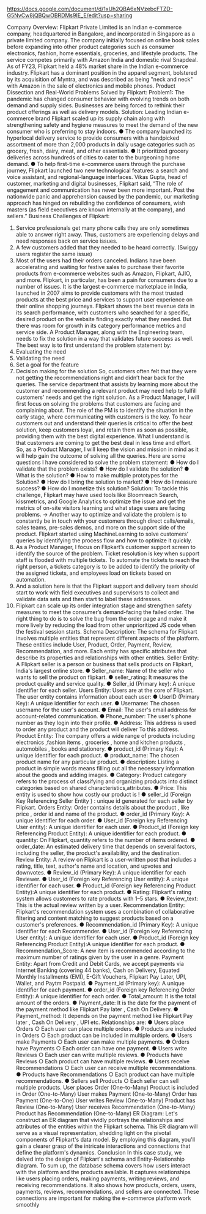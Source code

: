 https://docs.google.com/document/d/1xUh2QBA6xNVzebcFTZD-G5NvCw8jQBQwOBRDMs9IE_E/edit?usp=sharing

Company Overview:
Flipkart Private Limited is an Indian e-commerce company, headquartered in Bangalore,
and incorporated in Singapore as a private limited company. The company initially
focused on online book sales before expanding into other product categories such as
consumer electronics, fashion, home essentials, groceries, and lifestyle products.
The service competes primarily with Amazon India and domestic rival Snapdeal. As of
FY23, Flipkart held a 48% market share in the Indian e-commerce industry. Flipkart has a
dominant position in the apparel segment, bolstered by its acquisition of Myntra, and
was described as being "neck and neck" with Amazon in the sale of electronics and
mobile phones.
Product Dissection and Real-World Problems Solved by Flipkart:
Problem1: The pandemic has changed consumer behavior with evolving trends on both
demand and supply sides. Businesses are being forced to rethink their product offerings as well
as delivery models.
Solution: Leading Indian e-commerce brand Flipkart scaled up its supply chain along
with strengthening safety and hygiene measures to meet the demand of the new
consumer who is preferring to stay indoors.
● The company launched its hyperlocal delivery service to provide consumers with
a handpicked assortment of more than 2,000 products in daily usage categories
such as grocery, fresh, dairy, meat, and other essentials.
● It prioritized grocery deliveries across hundreds of cities to cater to the
burgeoning home demand.
● To help first-time e-commerce users through the purchase journey, Flipkart
launched two new technological features: a search and voice assistant, and
regional-language interfaces.
Vikas Gupta, head of customer, marketing and digital businesses, Flipkart said, “The
role of engagement and communication has never been more important. Post the
nationwide panic and apprehension caused by the pandemic, our marketing approach
has hinged on rebuilding the confidence of consumers, wish masters (as field
executives are known internally at the company), and sellers.”
Business Challenges of Flipkart:
1. Service professionals get many phone calls they are only sometimes able to answer
right away. Thus, customers are experiencing delays and need responses back on
service issues.
2. A few customers added that they needed to be heard correctly. (Swiggy users
register the same issue)
3. Most of the users had their orders canceled.
Indians have been accelerating and waiting for festive sales to purchase their
favorite products from e-commerce websites such as Amazon, Flipkart, AJIO, and
more. Flipkart, in particular, has been a pain for consumers due to a number of
issues.
It is the largest e-commerce marketplace in India, launched in 2007 aims to
provide customers with the most trusted products at the best price and services to
support user experience on their online shopping journeys.
Flipkart shows the best revenue data in its search performance, with customers who
searched for a specific, desired product on the website finding exactly what they
needed. But there was room for growth in its category performance metrics and
service side.
A Product Manager, along with the Engineering team, needs to fix the solution in a
way that validates future success as well. The best way is to first understand the
problem statement by:
1. Evaluating the need
2. Validating the need
3. Set a goal for the feature
4. Decision making for the solution
So, customers often felt that they were not getting the recommendations right and
didn’t hear back for the queries. The service department that assists by learning
more about the customer and recommending a relevant product may need help to
fulfill customers’ needs and get the right solution.
As a Product Manager, I will first focus on solving the problems that customers are
facing and complaining about. The role of the PM is to identify the situation in the
early stage, where communicating with customers is the key. To hear customers out
and understand their queries is critical to offer the best solution, keep customers
loyal, and retain them as soon as possible, providing them with the best digital
experience.
What I understand is that customers are coming to get the best deal in less time and
effort. So, as a Product Manager, I will keep the vision and mission in mind as it will
help gain the outcome of solving all the queries.
Here are some questions I have considered to solve the problem statement:
● How do I validate that the problem exists?
● How do I validate the solution?
● What is the solution?
● How to make multiple prototypes for the Solution?
● How do I bring the solution to market?
● How do I measure success?
● How do I monetize this solution?
Solution:
To tackle this challenge, Flipkart may have used tools like Bloomreach Search,
kissmetrics, and Google Analytics to optimize the issue and get the metrics of
on-site visitors learning and what stage users are facing problems.
-> Another way to optimize and validate the problem is to constantly be in touch
with your customers through direct calls/emails, sales teams, pre-sales demos, and
more on the support side of the product.
Flipkart started using MachineLearning to solve customers’ queries by identifying
the process flow and how to optimize it quickly.
1. As a Product Manager, I focus on Flipkart’s customer support screen to identify
the source of the problem. Ticket resolution is key when support staff is flooded
with multiple tickets.
To automate the tickets to reach the right person, a tickets category is to be added
to identify the priority of the assigned tickets, and employees load on tickets based
on automation.
2. And a solution here is that the Flipkart support and delivery team should start to
work with field executives and supervisors to collect and validate data sets and then
start to label these addresses.
3. Flipkart can scale up its order integration stage and strengthen safety measures to
meet the consumer’s demand-facing the failed order. The right thing to do is to
solve the bug from the order page and make it more lively by reducing the load from
other unprioritized JS code when the festival session starts.
Schema Description:
The schema for Flipkart involves multiple entities that represent different aspects of the platform.
These entities include User, Product, Order, Payment, Review, Recommendation, and more.
Each entity has specific attributes that describe its properties and relationships with other
entities.
Seller Entity:
A Flipkart seller is a person or business that sells products on Flipkart, India's largest online
store.
● Seller_name: Name of the seller who wants to sell the product on flipkart.
● seller_rating: It measures the product quality and service quality.
● Seller_id (Primary key): A unique identifier for each seller.
Users Entity:
Users are at the core of Flipkart. The user entity contains information about each user:
● UserID (Primary Key): A unique identifier for each user.
● Username: The chosen username for the user's account.
● Email: The user's email address for account-related communication.
● Phone_number: The user's phone number as they login into their profile.
● Address: This address is used to order any product and the product will deliver
To this address.
Product Entity:
The company offers a wide range of products including electronics ,fashion items , groceries ,
home and kitchen products , automobiles , books and stationery.
● product_id (Primary Key): A unique identifier for each product.
● product_name: The chosen product name for any particular product.
● description: Listing a product in simple words means filling out all the necessary
information about the goods and adding images.
● Category: Product category refers to the process of classifying and organizing products
into distinct categories based on shared characteristics,attributes.
● Price: This entity is used to show how costly our product is !
● seller_id (Foreign Key Referencing Seller Entity ) : unique id generated for each
seller by Flipkart.
Orders Entity:
Order contains details about the product , like price , order id and name of the product.
● order_id (Primary Key): A unique identifier for each order.
● User_id (Foreign key Referencing User entity): A unique identifier for each user.
● Product_id (Foreign key Referencing Product Entity): A unique identifier for each
product.
● quantity: On Flipkart, quantity refers to the number of items ordered.
● order_date: An estimated delivery time that depends on several factors, including the
seller, the product's availability, and the destination.
Review Entity: A review on Flipkart is a user-written post that includes a rating, title, text,
author's name and location, and upvotes and downvotes.
● Review_id (Primary Key): A unique identifier for each Reviewer.
● User_id (Foreign key Referencing User entity): A unique identifier for each user.
● Product_id (Foreign key Referencing Product Entity):A unique identifier for each
product.
● Rating: Flipkart's rating system allows customers to rate products with 1–5 stars.
● Review_text: This is the actual review written by a user.
Recommendation Entity: Flipkart's recommendation system uses a combination of
collaborative filtering and content matching to suggest products based on a customer's
preferences.
● Recommendation_id (Primary Key): A unique identifier for each Recommender.
● User_id (Foreign key Referencing User entity): A unique identifier for each user.
● Product_id (Foreign key Referencing Product Entity):A unique identifier for each
product.
● Recommendation_Score: A new item is recommended according to the maximum
number of ratings given by the user in a genre.
Payment Entity: Apart from Credit and Debit Cards, we accept payments via Internet Banking
(covering 44 banks), Cash on Delivery, Equated Monthly Installments (EMI), E-Gift Vouchers,
Flipkart Pay Later, UPI, Wallet, and Paytm Postpaid.
● Payment_id (Primary key): A unique identifier for each payment.
● order_id (Foreign key Referencing Order Entity): A unique identifier for each order.
● Total_amount: It is the total amount of the orders.
● Payment_date: It is the date for the payment of the payment method like Flipkart Pay
later , Cash On Delivery.
● Payment_method: It depends on the payment method like Flipkart Pay later , Cash On
Delivery , UPI etc.
Relationships are:
● Users place Orders
○ Each user can place multiple orders.
● Products are included in Orders
○ Each product can be included in multiple orders.
● Users make Payments
○ Each user can make multiple payments.
● Orders have Payments
○ Each order can have one payment.
● Users write Reviews
○ Each user can write multiple reviews.
● Products have Reviews
○ Each product can have multiple reviews.
● Users receive Recommendations
○ Each user can receive multiple recommendations.
● Products have Recommendations
○ Each product can have multiple recommendations.
● Sellers sell Products
○ Each seller can sell multiple products.
User places Order (One-to-Many)
Product is included in Order (One-to-Many)
User makes Payment (One-to-Many)
Order has Payment (One-to-One)
User writes Review (One-to-Many)
Product has Review (One-to-Many)
User receives Recommendation (One-to-Many)
Product has Recommendation (One-to-Many)
ER Diagram:
Let's construct an ER diagram that vividly portrays the relationships and attributes of the entities
within the Flipkart schema. This ER diagram will serve as a visual representation, shedding light
on the pivotal components of Flipkart's data model. By employing this diagram, you'll gain a
clearer grasp of the intricate interactions and connections that define the platform's dynamics.
Conclusion
In this case study, we delved into the design of Flipkart's schema and Entity-Relationship
diagram.
To sum up, the database schema covers how users interact with the platform and the products
available. It captures relationships like users placing orders, making payments, writing reviews,
and receiving recommendations. It also shows how products, orders, users, payments, reviews,
recommendations, and sellers are connected. These connections are important for making the
e-commerce platform work smoothly
